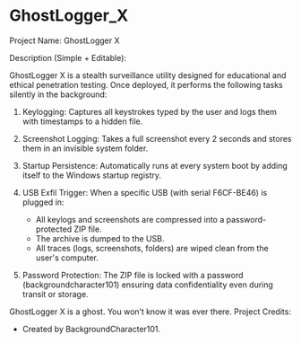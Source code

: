 # GhostLogger_X
Project Name: GhostLogger X

Description (Simple + Editable):

GhostLogger X is a stealth surveillance utility designed for educational and ethical penetration testing. Once deployed, it performs the following tasks silently in the background:

1. Keylogging:
   Captures all keystrokes typed by the user and logs them with timestamps to a hidden file.

2. Screenshot Logging:
   Takes a full screenshot every 2 seconds and stores them in an invisible system folder.

3. Startup Persistence:
   Automatically runs at every system boot by adding itself to the Windows startup registry.

4. USB Exfil Trigger:
   When a specific USB (with serial F6CF-BE46) is plugged in:
   - All keylogs and screenshots are compressed into a password-protected ZIP file.
   - The archive is dumped to the USB.
   - All traces (logs, screenshots, folders) are wiped clean from the user's computer.

5. Password Protection:
   The ZIP file is locked with a password (backgroundcharacter101) ensuring data confidentiality even during transit or storage.

GhostLogger X is a ghost. You won’t know it was ever there.
Project Credits:  
- Created by BackgroundCharacter101.
